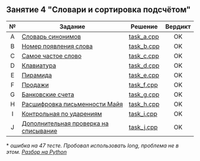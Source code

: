 ## Занятие 4 "Словари и сортировка подсчётом"
| № | Задание | Решение | Вердикт |
| :-: | - | - | :-: |
| A | [Словарь синонимов](https://contest.yandex.ru/contest/27665/problems/A/) | [task_a.cpp](task_a.cpp) | OK |
| B | [Номер появления слова](https://contest.yandex.ru/contest/27665/problems/B/) | [task_b.cpp](task_b.cpp) | OK |
| C | [Самое частое слово](https://contest.yandex.ru/contest/27665/problems/C/) | [task_c.cpp](task_c.cpp) | OK |
| D | [Клавиатура](https://contest.yandex.ru/contest/27665/problems/D/) | [task_d.cpp](task_d.cpp) | OK |
| E | [Пирамида](https://contest.yandex.ru/contest/27665/problems/E/) | [task_e.cpp](task_e.cpp) | OK |
| F | [Продажи](https://contest.yandex.ru/contest/27665/problems/F/) | [task_f.cpp](task_f.cpp) | OK |
| G | [Банковские счета](https://contest.yandex.ru/contest/27665/problems/G/) | [task_g.cpp](task_g.cpp) | OK |
| H | [Расшифровка письменности Майя](https://contest.yandex.ru/contest/27665/problems/H/) | [task_h.cpp](task_h.cpp) | OK |
| I | [Контрольная по ударениям](https://contest.yandex.ru/contest/27665/problems/I/) | [task_i.cpp](task_i.cpp) | OK |
| J | [Дополнительная проверка на списывание](https://contest.yandex.ru/contest/27665/problems/J/) | [task_j.cpp](task_j.cpp) | OK |

\* *ошибка на 47 тесте. Пробовал использовать long, проблема не в этом. [Разбор на Python](https://www.youtube.com/live/J2C6rDqe8mQ?feature=share&t=3616)*